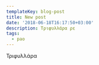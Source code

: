 ```yaml
---
templateKey: blog-post
title: New post
date: '2018-06-18T16:17:50+03:00'
description: Τριφυλλάρα ρε
tags:
  - pao
---
```

Τριφυλλάρα
